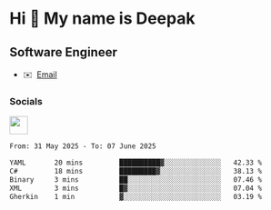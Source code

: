 Hi 👋 My name is Deepak
=======================

Software Engineer
-----------------
* ✉️  [Email](mailto:kumar.neu19@gmail.com)


### Socials

<p align="left"><a href="https://www.linkedin.com/in/deepak94kumar" target="_blank" rel="noreferrer"><img src="https://raw.githubusercontent.com/danielcranney/readme-generator/main/public/icons/socials/linkedin.svg" width="32" height="32" /></a></p>

<!--START_SECTION:waka-->

```txt
From: 31 May 2025 - To: 07 June 2025

YAML       20 mins         ██████████▓░░░░░░░░░░░░░░   42.33 %
C#         18 mins         █████████▓░░░░░░░░░░░░░░░   38.13 %
Binary     3 mins          ██░░░░░░░░░░░░░░░░░░░░░░░   07.46 %
XML        3 mins          █▓░░░░░░░░░░░░░░░░░░░░░░░   07.04 %
Gherkin    1 min           ▓░░░░░░░░░░░░░░░░░░░░░░░░   03.19 %
```

<!--END_SECTION:waka-->
